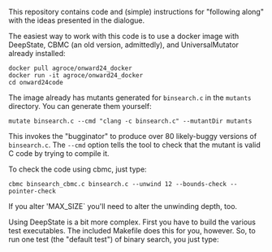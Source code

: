 This repository contains code and (simple) instructions for "following along" with the ideas
presented in the dialogue.

The easiest way to work with this code is to use a docker image with DeepState, CBMC (an old version, admittedly), and UniversalMutator already installed:

```
docker pull agroce/onward24_docker
docker run -it agroce/onward24_docker
cd onward24code
```

The image already has mutants generated for `binsearch.c` in the `mutants` directory.  You can generate them yourself:

```
mutate binsearch.c --cmd "clang -c binsearch.c" --mutantDir mutants
```

This invokes the "bugginator" to produce over 80 likely-buggy versions of `binsearch.c`.  The `--cmd` option tells the tool to check that the mutant is valid C code by trying to compile it.

To check the code using cbmc, just type:

```
cbmc binsearch_cbmc.c binsearch.c --unwind 12 --bounds-check --pointer-check
```

If you alter 'MAX_SIZE` you'll need to alter the unwinding depth, too.

Using DeepState is a bit more complex.  First you have to build the various test executables.  The included Makefile does this for you, however.  So, to run one test (the "default test") of binary search, you just type:
